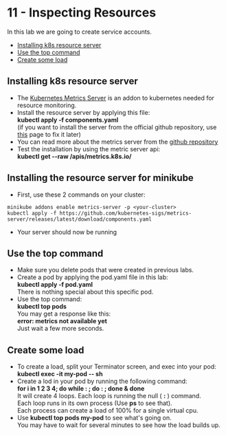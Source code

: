# 11 - Inspecting Resources

In this lab we are going to create service accounts.


- [Installing k8s resource server](#Installing-k8s-resource-server)
- [Use the top command](#Use-the-top-command)
- [Create some load](#Create-some-load)

## Installing k8s resource server

- The [Kubernetes Metrics Server](https://github.com/kubernetes-sigs/metrics-server#kubernetes-metrics-server) is an addon to kubernetes needed for resource monitoring.
- Install the resource server by applying this file:  
**kubectl apply -f components.yaml**  
(if you want to install the server from the official github repository, use [this](https://stackoverflow.com/questions/62138734/metric-server-not-working-unable-to-handle-the-request-get-nodes-metrics-k8s) page to fix it later)
- You can read more about the metrics server from the [github repository](https://github.com/kubernetes-sigs/metrics-server)
- Test the installation by using the metric server api:  
**kubectl get --raw /apis/metrics.k8s.io/**

## Installing the resource server for minikube
- First, use these 2 commands on your cluster:
```
minikube addons enable metrics-server -p <your-cluster>
kubectl apply -f https://github.com/kubernetes-sigs/metrics-server/releases/latest/download/components.yaml
```
- Your server should now be running

## Use the top command

- Make sure you delete pods that were created in previous labs.
- Create a pod by applying the pod.yaml file in this lab:  
**kubectl apply -f pod.yaml**  
There is nothing special about this specific pod.
- Use the top command:  
**kubectl top pods**  
You may get a response like this:  
**error: metrics not available yet**  
Just wait a few more seconds.

## Create some load

- To create a load, split your Terminator screen, and exec into your pod:  
**kubectl exec -it my-pod -- sh**
- Create a lod in your pod by running the following command:  
**for i in 1 2 3 4; do while : ; do : ; done & done**  
It will create 4 loops. Each loop is running the null ( **:** ) command.  
Each loop runs in its own process (Use **ps** to see that).  
Each process can create a load of 100% for a single virtual cpu.  
-  Use **kubectl top pods my-pod** to see what's going on.  
You may have to wait for several minutes to see how the load builds up.



